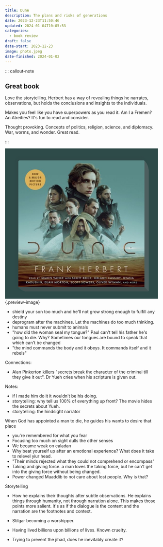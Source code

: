 ```yaml
---
title: Dune
description: The plans and risks of generations
date: 2023-12-23T11:50:46
updated: 2024-01-04T10:05:53
categories:
  - book review
draft: false
date-start: 2023-12-23
image: photo.jpeg
date-finished: 2024-01-02
---
```



::: callout-note
## Great book

Love the storytelling. Herbert has a way of revealing things he narrates, observations, but holds the conclusions and insights to the individuals.

Makes you feel like you have superpowers as you read it. Am I a Fremen? An Atreities? It's fun to read and consider.

Thought provoking. Concepts of politics, religion, science, and diplomacy. War, worms, and wonder. Great read.

:::


![Dune](../img/book-dune.jpeg){.preview-image}

- shield your son too much and he'll not grow strong enough to fulfill any destiny
- deprogram after the machines. Let the machines do too much thinking.
- humans must never submit to animals
- "how did the woman seal my tongue?" Paul can't tell his father he's going to die. Why? Sometimes our tongues are bound to speak that which can't be changed
- "the mind commands the body and it obeys. It commands itself and it rebels"

Connections:
- Alan Pinkerton [killers](../killers-of-the-flower-moonyfg%20if.md) "secrets break the character of the criminal till they give it out". Dr Yueh cries when his scripture is given out.  

Notes:
- if I made him do it it wouldn't be his doing.
- storytelling: why tell us 100% of everything up front? The movie hides the secrets about Yueh.
- storytelling: the hindsight narrator


When God has appointed a man to die, he guides his wants to desire that place


- you're remembered for what you fear
- Focusing too much on sight dulls the other senses
- We became weak on caladan
- Why beat yourself up after an emotional experience? What does it take to relevel yiur head.
- "Their minds rejected what they could not comprehend or encompass"
- Taking and giving force. a man loves the taking force, but he can't get into the giving force without being changed.
- Power changed Muaddib to not care about lost people. Why is that?

Storytelling
- How he explains their thoughts after subtle observations. He explains things through humanity, not through narration alone. This makes those points more salient. It's as if the dialogue is the content and the narration are the footnotes and context.

- Stilgar becoming a worshipper.
- Having lived billions upon billions of lives. Known cruelty.
- Trying to prevent the jihad, does he inevitably create it?
